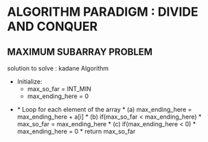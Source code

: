 # ALGORITHM PARADIGM  : DIVIDE AND CONQUER

## MAXIMUM SUBARRAY PROBLEM

solution to solve :  kadane Algorithm

* Initialize:
   * max_so_far = INT_MIN
   * max_ending_here = 0
* <p>
  * Loop for each element of the array
  * (a) max_ending_here = max_ending_here + a[i]
  * (b) if(max_so_far < max_ending_here)
  * max_so_far = max_ending_here
  * (c) if(max_ending_here < 0)
  * max_ending_here = 0
  * return max_so_far
